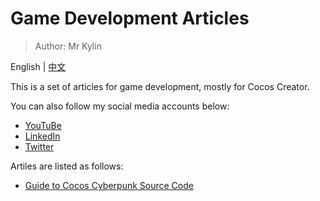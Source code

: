 # Game Development Articles

>Author: Mr Kylin

English | [中文](./README-ZH.md)

This is a set of articles for game development, mostly for Cocos Creator.

You can also follow my social media accounts below:

- [YouTuBe](https://www.youtube.com/@LearnCocos)
- [LinkedIn](https://www.linkedin.com/in/mrkylin/)
- [Twitter](https://twitter.com/kylin_cc)

Artiles are listed as follows:

- [Guide to Cocos Cyberpunk Source Code](./guide-to-cocos-cyberpunk/readme-en.md)
